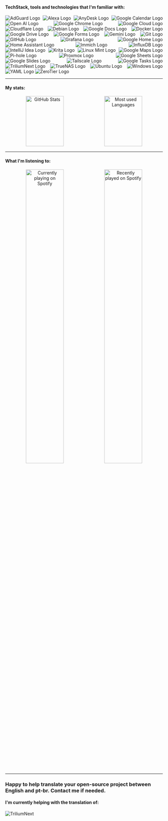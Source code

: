 #### TechStack, tools and technologies that I'm familiar with:

<!--suppress ALL -->
<p align="justify">
    <img src="https://img.shields.io/badge/adguard-68BC71?style=for-the-badge&logo=adguard&logoColor=white" alt="AdGuard Logo" />
    <img src="https://img.shields.io/badge/alexa-00CAFF?style=for-the-badge&logo=amazonalexa&logoColor=white" alt="Alexa Logo" />
    <img src="https://img.shields.io/badge/anydesk-EF443B?style=for-the-badge&logo=anydesk&logoColor=white" alt="AnyDesk Logo" />
    <img src="https://img.shields.io/badge/calendar-4285F4?style=for-the-badge&logo=googlecalendar&logoColor=white" alt="Google Calendar Logo" />
    <img src="https://img.shields.io/badge/openai-412991?style=for-the-badge&logo=openai&logoColor=white" alt="Open AI Logo" />
    <img src="https://img.shields.io/badge/chrome-4285F4?style=for-the-badge&logo=googlechrome&logoColor=white" alt="Google Chrome Logo" />
    <img src="https://img.shields.io/badge/cloud-4285F4?style=for-the-badge&logo=googlecloud&logoColor=white" alt="Google Cloud Logo" />
    <img src="https://img.shields.io/badge/cloudflare-F38020?style=for-the-badge&logo=cloudflare&logoColor=white" alt="Cloudflare Logo" />
    <img src="https://img.shields.io/badge/debian-A81D33?style=for-the-badge&logo=debian&logoColor=white" alt="Debian Logo" />
    <img src="https://img.shields.io/badge/docs-4285F4?style=for-the-badge&logo=googledocs&logoColor=white" alt="Google Docs Logo" />
    <img src="https://img.shields.io/badge/docker-2496ED?style=for-the-badge&logo=docker&logoColor=white" alt="Docker Logo" />
    <img src="https://img.shields.io/badge/drive-4285F4?style=for-the-badge&logo=googledrive&logoColor=white" alt="Google Drive Logo" />
    <img src="https://img.shields.io/badge/forms-7248B9?style=for-the-badge&logo=googleforms&logoColor=white" alt="Google Forms Logo" />
    <img src="https://img.shields.io/badge/gemini-8E75B2?style=for-the-badge&logo=googlegemini&logoColor=white" alt="Gemini Logo" />
    <img src="https://img.shields.io/badge/git-80B3FF?style=for-the-badge&logo=gitforwindows&logoColor=white" alt="Git Logo" />
    <img src="https://img.shields.io/badge/github-181717?style=for-the-badge&logo=github&logoColor=white" alt="GitHub Logo" />
    <img src="https://img.shields.io/badge/grafana-F46800?style=for-the-badge&logo=grafana&logoColor=white" alt="Grafana Logo" />
    <img src="https://img.shields.io/badge/home-4285F4?style=for-the-badge&logo=googlehome&logoColor=white" alt="Google Home Logo" />
    <img src="https://img.shields.io/badge/home_assistant-18BCF2?style=for-the-badge&logo=homeassistant&logoColor=white" alt="Home Assistant Logo" />
    <img src="https://img.shields.io/badge/immich-4250af?style=for-the-badge&logo=immich&logoColor=white" alt="Immich Logo" />
    <img src="https://img.shields.io/badge/InfluxDB-22ADF6?style=for-the-badge&logo=influxdb&logoColor=white" alt="InfluxDB Logo" />
    <img src="https://img.shields.io/badge/intellij_idea-000000?style=for-the-badge&logo=intellijidea&logoColor=white" alt="IntelliJ Idea Logo" />
    <img src="https://img.shields.io/badge/krita-3BABFF?style=for-the-badge&logo=krita&logoColor=white" alt="Krita Logo" />
    <img src="https://img.shields.io/badge/linux_mint-86BE43?style=for-the-badge&logo=linuxmint&logoColor=white" alt="Linux Mint Logo" />
    <img src="https://img.shields.io/badge/maps-4285F4?style=for-the-badge&logo=googlemaps&logoColor=white" alt="Google Maps Logo" />
    <img src="https://img.shields.io/badge/pihole-96060C?style=for-the-badge&logo=pihole&logoColor=white" alt="Pi-hole Logo" />
    <img src="https://img.shields.io/badge/Proxmox-e57000?style=for-the-badge&logo=proxmox&logoColor=white" alt="Proxmox Logo" />
    <img src="https://img.shields.io/badge/sheets-34A853?style=for-the-badge&logo=googlesheets&logoColor=white" alt="Google Sheets Logo" />
    <img src="https://img.shields.io/badge/slides-FBBC04?style=for-the-badge&logo=googleslides&logoColor=white" alt="Google Slides Logo" />
    <img src="https://img.shields.io/badge/tailscale-242424?style=for-the-badge&logo=tailscale&logoColor=white" alt="Tailscale Logo" />
    <img src="https://img.shields.io/badge/tasks-2684FC?style=for-the-badge&logo=googletasks&logoColor=white" alt="Google Tasks Logo" />
    <img src="https://img.shields.io/badge/triliumnext-000000?style=for-the-badge&logo=trilium&logoColor=white" alt="TriliumNext Logo" />
    <img src="https://img.shields.io/badge/truenas-0095d5?style=for-the-badge&logo=truenas&logoColor=white" alt="TrueNAS Logo" />
    <img src="https://img.shields.io/badge/ubuntu-E95420?style=for-the-badge&logo=ubuntu&logoColor=white" alt="Ubuntu Logo" />
    <img src="https://img.shields.io/badge/windows-08b0f0?style=for-the-badge&logo=windows&logoColor=white" alt="Windows Logo" />
    <img src="https://img.shields.io/badge/yaml-CB171E?style=for-the-badge&logo=yaml&logoColor=white" alt="YAML Logo" />
    <img src="https://img.shields.io/badge/zerotier-FFB441?style=for-the-badge&logo=zerotier&logoColor=white" alt="ZeroTier Logo" />
</p>

---

#### My stats:

<p align="center">
    <img height="160em" width="49%" src="https://github-readme-stats.vercel.app/api?username=Graefff&show_icons=true&theme=dark&include_all_commits=true&count_private=true" alt="GitHub Stats">
    <img height="160em" width="49%" src="https://readme-stats-iota.vercel.app/api/top-langs/?username=Graefff&layout=compact&langs_count=7&theme=dark&count-private=true" alt="Most used Languages">
</p>

---

#### What I'm listening to:

<p align="center">
    <img  width="49%" src="https://spotify-github-profile.kittinanx.com/api/view?uid=n699v3ihj9r2xbtqawwxjdsxo&cover_image=true&theme=novatorem&show_offline=true&background_color=121212&interchange=true&bar_color=53b14f&bar_color_cover=true" alt="Currently playing on Spotify">
    <img  width="49%" src="https://spotify-recently-played-readme.vercel.app/api?user=n699v3ihj9r2xbtqawwxjdsxo&count=3" alt="Recently played on Spotify">
</p>

---

### Happy to help translate your open-source project between English and pt-br. Contact me if needed.

#### I'm currently helping with the translation of:

<p align="left">
    <img src="https://img.shields.io/badge/triliumnext-000000?style=for-the-badge&logo=trilium&logoColor=white" alt="TriliumNext">
</p>

<!---
![Profile view counter](https://komarev.com/ghpvc/?username=graefff)
![](https://img.shields.io/badge/nginx-009639?style=for-the-badge&logo=nginx&logoColor=white)
![](https://img.shields.io/badge/nginxproxymanager-F15833?style=for-the-badge&logo=nginxproxymanager&logoColor=white)
-->
